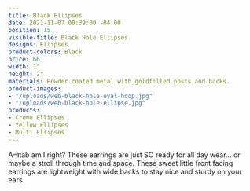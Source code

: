 ```yaml
---
title: Black Ellipses
date: 2021-11-07 00:39:00 -04:00
position: 15
visible-title: Black Hole Ellipses
designs: Ellipses
product-colors: Black
price: 66
width: 1"
height: 2"
materials: Powder coated metal with goldfilled posts and backs.
product-images:
- "/uploads/web-black-hole-oval-hoop.jpg"
- "/uploads/web-black-hole-ellipse.jpg"
products:
- Creme Ellipses
- Yellow Ellipses
- Multi Ellipses
---
```


A=πab am I right? These earrings are just SO ready for all day wear... or maybe a stroll through time and space. These sweet little front facing earrings are lightweight with wide backs to stay nice and sturdy on your ears. 
